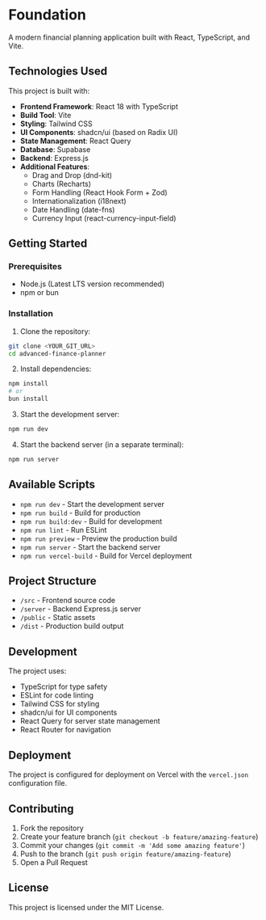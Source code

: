 # Foundation

A modern financial planning application built with React, TypeScript, and Vite.

## Technologies Used

This project is built with:

- **Frontend Framework**: React 18 with TypeScript
- **Build Tool**: Vite
- **Styling**: Tailwind CSS
- **UI Components**: shadcn/ui (based on Radix UI)
- **State Management**: React Query
- **Database**: Supabase
- **Backend**: Express.js
- **Additional Features**:
  - Drag and Drop (dnd-kit)
  - Charts (Recharts)
  - Form Handling (React Hook Form + Zod)
  - Internationalization (i18next)
  - Date Handling (date-fns)
  - Currency Input (react-currency-input-field)

## Getting Started

### Prerequisites

- Node.js (Latest LTS version recommended)
- npm or bun

### Installation

1. Clone the repository:
```sh
git clone <YOUR_GIT_URL>
cd advanced-finance-planner
```

2. Install dependencies:
```sh
npm install
# or
bun install
```

3. Start the development server:
```sh
npm run dev
```

4. Start the backend server (in a separate terminal):
```sh
npm run server
```

## Available Scripts

- `npm run dev` - Start the development server
- `npm run build` - Build for production
- `npm run build:dev` - Build for development
- `npm run lint` - Run ESLint
- `npm run preview` - Preview the production build
- `npm run server` - Start the backend server
- `npm run vercel-build` - Build for Vercel deployment

## Project Structure

- `/src` - Frontend source code
- `/server` - Backend Express.js server
- `/public` - Static assets
- `/dist` - Production build output

## Development

The project uses:
- TypeScript for type safety
- ESLint for code linting
- Tailwind CSS for styling
- shadcn/ui for UI components
- React Query for server state management
- React Router for navigation

## Deployment

The project is configured for deployment on Vercel with the `vercel.json` configuration file.

## Contributing

1. Fork the repository
2. Create your feature branch (`git checkout -b feature/amazing-feature`)
3. Commit your changes (`git commit -m 'Add some amazing feature'`)
4. Push to the branch (`git push origin feature/amazing-feature`)
5. Open a Pull Request

## License

This project is licensed under the MIT License.
